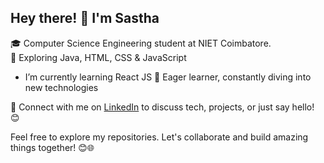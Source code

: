 ## Hey there! 👋 I'm Sastha

🎓 Computer Science Engineering student at NIET Coimbatore.  
🌟  Exploring Java, HTML, CSS & JavaScript
- I’m currently learning React JS
🚀 Eager learner, constantly diving into new technologies  

🔗 Connect with me on [LinkedIn](https://www.linkedin.com/in/yogasastha) to discuss tech, projects, or just say hello! 😊

Feel free to explore my repositories. Let's collaborate and build amazing things together! 😊🌐
